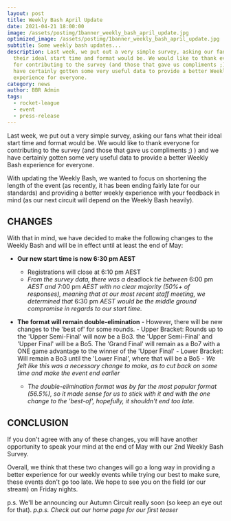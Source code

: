 ```yaml
---
layout: post
title: Weekly Bash April Update
date: 2021-04-21 18:00:00
image: /assets/postimg/1banner_weekly_bash_april_update.jpg
optimized_image: /assets/postimg/1banner_weekly_bash_april_update.jpg
subtitle: Some weekly bash updates...
description: Last week, we put out a very simple survey, asking our fans what
  their ideal start time and format would be. We would like to thank everyone
  for contributing to the survey (and those that gave us compliments ;) ) and we
  have certainly gotten some very useful data to provide a better Weekly Bash
  experience for everyone.
category: news
author: BBR Admin
tags:
  - rocket-league
  - event
  - press-release
---
```

Last week, we put out a very simple survey, asking our fans what their ideal start time and format would be. We would like to thank everyone for contributing to the survey (and those that gave us compliments ;) ) and we have certainly gotten some very useful data to provide a better Weekly Bash experience for everyone.

With updating the Weekly Bash, we wanted to focus on shortening the length of the event (as recently, it has been ending fairly late for our standards) and providing a better weekly experience with your feedback in mind (as our next circuit will depend on the Weekly Bash heavily).

## CHANGES

With that in mind, we have decided to make the following changes to the Weekly Bash and will be in effect until at least the end of May:

-   **Our new start time is now 6:30 pm AEST**
    -   Registrations will close at 6:10 pm AEST
    -   _From the survey data, there was a_ deadlock _tie between_ 6:00 pm _AEST and_ 7:00 pm _AEST with no clear majority (50%+ of responses), meaning that at our most recent staff meeting, we determined that_ 6:30 pm _AEST would be the middle ground compromise in regards to our start time._
    
-   **The format will remain double-elimination**
        -   However, there will be new changes to the 'best of' for some rounds.
        -   Upper Bracket: Rounds up to the 'Upper Semi-Final' will now be a Bo3. the 'Upper Semi-Final' and 'Upper Final' will be a Bo5. The 'Grand Final' will remain as a Bo7 with a ONE game advantage to the winner of the 'Upper Final'
        -   Lower Bracket: Will remain a Bo3 until the 'Lower Final', where that will be a Bo5
        -   _We felt like this was a necessary change to make, as to cut back on some time and make the event end earlier_
    -   _The double-elimination format was by far the most popular format (56.5%), so it made sense for us to stick with it and with the one change to the 'best-of', hopefully, it shouldn't end too late._
        
    

## CONCLUSION
If you don't agree with any of these changes, you will have another opportunity to speak your mind at the end of May with our 2nd Weekly Bash Survey.

Overall, we think that these two changes will go a long way in providing a better experience for our weekly events while trying our best to make sure, these events don't go too late. We hope to see you on the field (or our stream) on Friday nights.

p.s. We'll be announcing our Autumn Circuit really soon (so keep an eye out for that).
_p.p.s. Check out our home page for our first teaser_